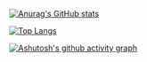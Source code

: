 [![Anurag's GitHub stats](https://github-readme-stats.vercel.app/api?username=Lovelearningxi)](https://github.com/anuraghazra/github-readme-stats)

[![Top Langs](https://github-readme-stats.vercel.app/api/top-langs/?username=Lovelearningxi&layout=compact)](https://github.com/anuraghazra/github-readme-stats)

[![Ashutosh's github activity graph](https://github-readme-activity-graph.cyclic.app/graph?username=Lovelearningxi&theme=github-light)](https://github.com/ashutosh00710/github-readme-activity-graph)
